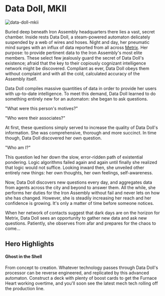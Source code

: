 # Data Doll, MKII

![data-doll-mkii](https://d2hl7maqck52px.cloudfront.net/heroes-of-rathe/data-doll.webp)

Buried deep beneath Iron Assembly headquarters there lies a vast, secret chamber. Inside rests Data Doll, a steam-powered automaton delicately suspended by a web of wires and hoses. Night and day, her pneumatic mind surges with an influx of data reported from all across [Metrix](../world-of-rathe/metrix/metrix.md). Her purpose: to provide pertinent data to the Iron Assembly's most elite members. These select few jealously guard the secret of Data Doll's existence; afraid that the key to their copiously cognizant intelligence network might be discovered. Compliant as ever, Data Doll obeys them without complaint and with all the cold, calculated accuracy of the Assembly itself.

Data Doll compiles massive quantities of data in order to provide her users with up-to-date intelligence. To meet this demand, Data Doll learned to do something entirely new for an automaton: she began to ask questions.

"What were this person's motives?"

"Who were their associates?"

At first, these questions simply served to increase the quality of Data Doll's information. She was comprehensive, thorough and more succinct. In time though, Data Doll discovered her own question.

"Who am I?"

This question led her down the slow, error-ridden path of existential pondering. Logic algorithms failed again and again until finally she realized that logic would not suffice. Looking inward then, she unveiled other entirely new things: her own thoughts, her own feelings, self-awareness.

Now, Data Doll discovers new questions every day, and aggregates data from agents across the city and beyond to answer them. All the while, she performs her duties for the Iron Assembly without fail and never lets on how she has changed. However, she is steadily increasing her reach and her confidence is growing. It's only a matter of time before someone notices.

When her network of contacts suggest that dark days are on the horizon for Metrix, Data Doll sees an opportunity to gather new data and ask new questions. Patiently, she observes from afar and prepares for the chaos to come...

## Hero Highlights

#### Ghost in the Shell

From concept to creation. Whatever technology passes through Data Doll's processor can be reverse engineered, and replicated by this advanced automaton. Construct a deck with plenty of boost cards to get the Furnace Heart working overtime, and you'll soon see the latest mech tech rolling off the production line.
